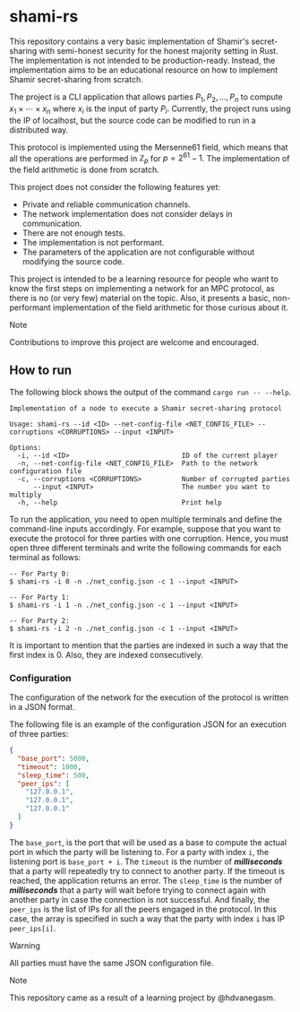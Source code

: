 # shami-rs

This repository contains a very basic implementation of Shamir's secret-sharing
with semi-honest security for the honest majority setting in Rust. The implementation is
not intended to be production-ready. Instead, the implementation aims to be an
educational resource on how to implement Shamir secret-sharing from scratch.

The project is a CLI application that allows parties $P_1, P_2, \dots, P_n$ to compute
$x_1 \times \cdots \times x_n$ where $x_i$ is the input of party $P_i$. Currently, the
project runs using the IP of localhost, but the source code can be modified to run
in a distributed way.

This protocol is implemented using the Mersenne61 field, which means that all the
operations are performed in $\mathbb{Z}_p$ for $p = 2^{61} - 1$. The implementation
of the field arithmetic is done from scratch.

This project does not consider the following features yet:

- Private and reliable communication channels.
- The network implementation does not consider delays in communication.
- There are not enough tests.
- The implementation is not performant.
- The parameters of the application are not configurable without modifying the source
  code.

This project is intended to be a learning resource for people who want to know the first
steps on implementing a network for an MPC protocol, as there is no (or very few) material on the topic.
Also, it presents a basic, non-performant implementation of the field arithmetic for those curious about it.

> [!NOTE]
> Contributions to improve this project are welcome and encouraged.

## How to run

The following block shows the output of the command `cargo run -- --help`.

```text
Implementation of a node to execute a Shamir secret-sharing protocol

Usage: shami-rs --id <ID> --net-config-file <NET_CONFIG_FILE> --corruptions <CORRUPTIONS> --input <INPUT>

Options:
  -i, --id <ID>                            ID of the current player
  -n, --net-config-file <NET_CONFIG_FILE>  Path to the network configuration file
  -c, --corruptions <CORRUPTIONS>          Number of corrupted parties
      --input <INPUT>                      The number you want to multiply
  -h, --help                               Print help
```

To run the application, you need to open multiple terminals and define the command-line inputs
accordingly. For example, suppose that you want to execute the protocol for three parties with one corruption.
Hence, you must open three different terminals and write the following commands for each terminal as follows:

```text
-- For Party 0:
$ shami-rs -i 0 -n ./net_config.json -c 1 --input <INPUT>

-- For Party 1:
$ shami-rs -i 1 -n ./net_config.json -c 1 --input <INPUT>

-- For Party 2:
$ shami-rs -i 2 -n ./net_config.json -c 1 --input <INPUT>
```

It is important to mention that the parties are indexed in such a way that the first index is 0.
Also, they are indexed consecutively.

### Configuration

The configuration of the network for the execution of the protocol is written in a JSON format.

The following file is an example of the configuration JSON for an execution of three parties:

```json
{
  "base_port": 5000,
  "timeout": 1000,
  "sleep_time": 500,
  "peer_ips": [
    "127.0.0.1",
    "127.0.0.1",
    "127.0.0.1"
  ]
}
```

The `base_port`, is the port that will be used as a base to compute the actual port in which the party will be listening to.
For a party with index `i`, the listening port is `base_port + i`. The `timeout` is the number of ***milliseconds*** that
a party will repeatedly try to connect to another party. If the timeout is reached, the application returns an error.
The `sleep_time` is the number of ***milliseconds*** that a party will wait before trying to connect again with another
party in case the connection is not successful. And finally, the `peer_ips` is the list of IPs for all the
peers engaged in the protocol. In this case, the array is specified in such a way that the party with index `i` has
IP `peer_ips[i]`.

> [!WARNING]
> All parties must have the same JSON configuration file.

> [!NOTE]
> This repository came as a result of a learning project by @hdvanegasm.
